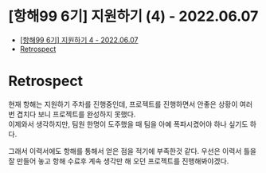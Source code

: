 # [항해99 6기] 지원하기 (4) - 2022.06.07

<!-- TOC -->

- [[항해99 6기] 지원하기 4 - 2022.06.07](#%ED%95%AD%ED%95%B499-6%EA%B8%B0-%EC%A7%80%EC%9B%90%ED%95%98%EA%B8%B0-4---20220607)
- [Retrospect](#retrospect)

<!-- /TOC -->

# Retrospect
현재 항해는 지원하기 주차를 진행중인데, 프로젝트를 진행하면서 안좋은 상황이 여러 번 겹치다 보니 프로젝트를 완성하지 못했다.  
이제와서 생각하지만, 팀원 한명이 도주했을 때 팀을 아예 폭파시켰어야 하나 싶기도 하다.  

그래서 이력서에도 항해를 통해서 얻은 점을 적기에 부족한것 같다. 
우선은 이력서 틀을 잘 만들어 놓고 항해 수료후 계속 생각만 해 오던 프로젝트를 진행해봐야겠다.


